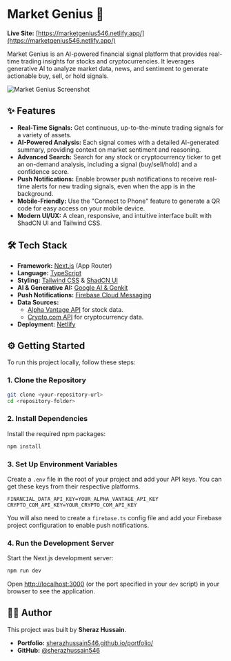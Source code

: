# Market Genius 🚀

**Live Site:** [https://marketgenius546.netlify.app/](https://marketgenius546.netlify.app/)

Market Genius is an AI-powered financial signal platform that provides real-time trading insights for stocks and cryptocurrencies. It leverages generative AI to analyze market data, news, and sentiment to generate actionable buy, sell, or hold signals.

![Market Genius Screenshot](https://placehold.co/800x400.png)

## ✨ Features

- **Real-Time Signals:** Get continuous, up-to-the-minute trading signals for a variety of assets.
- **AI-Powered Analysis:** Each signal comes with a detailed AI-generated summary, providing context on market sentiment and reasoning.
- **Advanced Search:** Search for any stock or cryptocurrency ticker to get an on-demand analysis, including a signal (buy/sell/hold) and a confidence score.
- **Push Notifications:** Enable browser push notifications to receive real-time alerts for new trading signals, even when the app is in the background.
- **Mobile-Friendly:** Use the "Connect to Phone" feature to generate a QR code for easy access on your mobile device.
- **Modern UI/UX:** A clean, responsive, and intuitive interface built with ShadCN UI and Tailwind CSS.

## 🛠️ Tech Stack

- **Framework:** [Next.js](https://nextjs.org/) (App Router)
- **Language:** [TypeScript](https://www.typescriptlang.org/)
- **Styling:** [Tailwind CSS](https://tailwindcss.com/) & [ShadCN UI](https://ui.shadcn.com/)
- **AI & Generative AI:** [Google AI & Genkit](https://firebase.google.com/docs/genkit)
- **Push Notifications:** [Firebase Cloud Messaging](https://firebase.google.com/docs/cloud-messaging)
- **Data Sources:**
  - [Alpha Vantage API](https://www.alphavantage.co/) for stock data.
  - [Crypto.com API](https://crypto.com/exchange-api) for cryptocurrency data.
- **Deployment:** [Netlify](https://www.netlify.com/)

## ⚙️ Getting Started

To run this project locally, follow these steps:

### 1. Clone the Repository

```bash
git clone <your-repository-url>
cd <repository-folder>
```

### 2. Install Dependencies

Install the required npm packages:

```bash
npm install
```

### 3. Set Up Environment Variables

Create a `.env` file in the root of your project and add your API keys. You can get these keys from their respective platforms.

```.env
FINANCIAL_DATA_API_KEY=YOUR_ALPHA_VANTAGE_API_KEY
CRYPTO_COM_API_KEY=YOUR_CRYPTO_COM_API_KEY
```

You will also need to create a `firebase.ts` config file and add your Firebase project configuration to enable push notifications.

### 4. Run the Development Server

Start the Next.js development server:

```bash
npm run dev
```

Open [http://localhost:3000](http://localhost:3000) (or the port specified in your `dev` script) in your browser to see the application.

## 🧑‍💻 Author

This project was built by **Sheraz Hussain**.

- **Portfolio:** [sherazhussain546.github.io/portfolio/](https://sherazhussain546.github.io/portfolio/)
- **GitHub:** [@sherazhussain546](https://github.com/sherazhussain546)
